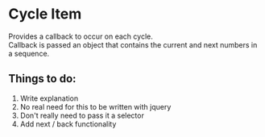 # Cycle Item
Provides a callback to occur on each cycle.  
Callback is passed an object that contains the current and next numbers in a sequence.  

## Things to do:
1. Write explanation
2. No real need for this to be written with jquery
3. Don't really need to pass it a selector
4. Add next / back functionality
